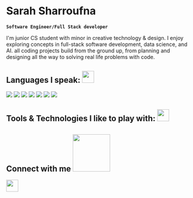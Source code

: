 # Sarah Sharroufna

**`Software Engineer/Full Stack developer`**

I'm junior CS student with minor in creative technology & design. I enjoy exploring concepts in full-stack software development, data science, and AI. all coding projects build from the ground up, from planning and designing all the way to solving real life problems with code. 

<h2> Languages I speak: <img src = "https://media2.giphy.com/media/QssGEmpkyEOhBCb7e1/giphy.gif?cid=ecf05e47a0n3gi1bfqntqmob8g9aid1oyj2wr3ds3mg700bl&rid=giphy.gif" width = 32px> </h2>
<img src ='https://raw.githubusercontent.com/rahulbanerjee26/githubAboutMeGenerator/main/icons/reactjs.svg'> </a>
<img src ='https://raw.githubusercontent.com/rahulbanerjee26/githubAboutMeGenerator/main/icons/javascript.svg'> </a>
<img src ='https://raw.githubusercontent.com/rahulbanerjee26/githubAboutMeGenerator/main/icons/c.svg'> </a>
<img src ='https://raw.githubusercontent.com/rahulbanerjee26/githubAboutMeGenerator/main/icons/cpp.svg'> </a>
<img src ='https://raw.githubusercontent.com/rahulbanerjee26/githubAboutMeGenerator/main/icons/css.svg'> </a>
<img src ='https://raw.githubusercontent.com/rahulbanerjee26/githubAboutMeGenerator/main/icons/html.svg'> </a>
<img src="https://cdn.jsdelivr.net/gh/devicons/devicon/icons/figma/figma-original.svg"> </a>
          

<h2> Tools & Technologies I like to play with: <img src = "https://media2.giphy.com/media/QssGEmpkyEOhBCb7e1/giphy.gif?cid=ecf05e47a0n3gi1bfqntqmob8g9aid1oyj2wr3ds3mg700bl&rid=giphy.gif" width = 32px> </h2>


<h2> Connect with me <img src='https://raw.githubusercontent.com/ShahriarShafin/ShahriarShafin/main/Assets/handshake.gif' width="100px"> </h2>
<a href = 'https://www.linkedin.com/in/aditya-deshmukh-561a371a8'> <img width = '32px' align= 'center' src="https://raw.githubusercontent.com/rahulbanerjee26/githubAboutMeGenerator/main/icons/linked-in-alt.svg"/></a> 
  
